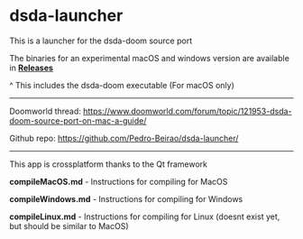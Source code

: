 # dsda-launcher
This is a launcher for the dsda-doom source port

The binaries for an experimental macOS and windows version are available in [**Releases**](https://github.com/Pedro-Beirao/dsda-launcher/releases)

^ This includes the dsda-doom executable (For macOS only)

___

Doomworld thread: https://www.doomworld.com/forum/topic/121953-dsda-doom-source-port-on-mac-a-guide/

Github repo: https://github.com/Pedro-Beirao/dsda-launcher/
___
This app is crossplatform thanks to the Qt framework

**compileMacOS.md** - Instructions for compiling for MacOS

**compileWindows.md** - Instructions for compiling for Windows

**compileLinux.md** - Instructions for compiling for Linux (doesnt exist yet, but should be similar to MacOS)
